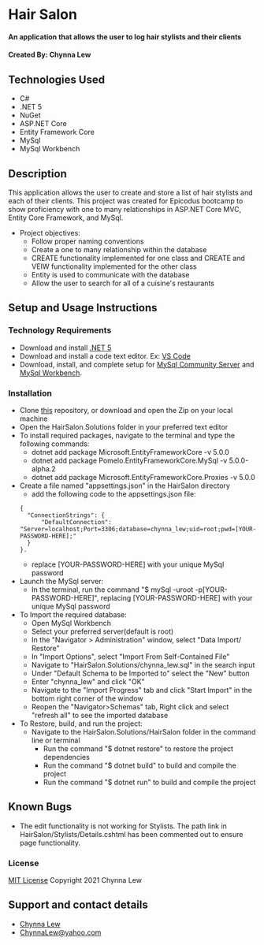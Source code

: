 # Hair Salon

#### An application that allows the user to log hair stylists and their clients

#### Created By: Chynna Lew

## Technologies Used

* C#
* .NET 5
* NuGet
* ASP.NET Core
* Entity Framework Core
* MySql
* MySql Workbench

## Description

This application allows the user to create and store a list of hair stylists and each of their clients. This project was created for Epicodus bootcamp to show proficiency with one to many relationships in ASP.NET Core MVC, Entity Core Framework, and MySql.
* Project objectives:
  - Follow proper naming conventions
  - Create a one to many relationship within the database
  - CREATE functionality implemented for one class and CREATE and VEIW functionality implemented for the other class
  - Entity is used to communicate with the database
  - Allow the user to search for all of a cuisine's restaurants

## Setup and Usage Instructions

### Technology Requirements

* Download and install [.NET 5](https://dotnet.microsoft.com/download/dotnet/5.0)
* Download and install a code text editor. Ex: [VS Code](https://code.visualstudio.com/)
* Download, install, and complete setup for [MySql Community Server](https://dev.mysql.com/downloads/file/?id=484914) and [MySql Workbench](https://dev.mysql.com/downloads/file/?id=484391).

### Installation

* Clone [this](https://github.com/chynnalew/HairSalon.Solution) repository, or download and open the Zip on your local machine
* Open the HairSalon.Solutions folder in your preferred text editor
* To install required packages, navigate to the terminal and type the following commands:
  - dotnet add package Microsoft.EntityFrameworkCore -v 5.0.0
  - dotnet add package Pomelo.EntityFrameworkCore.MySql -v 5.0.0-alpha.2
  - dotnet add package Microsoft.EntityFrameworkCore.Proxies -v 5.0.0
* Create a file named "appsettings.json" in the HairSalon directory
  - add the following code to the appsettings.json file:
  ```
  {
    "ConnectionStrings": {
        "DefaultConnection": "Server=localhost;Port=3306;database=chynna_lew;uid=root;pwd=[YOUR-PASSWORD-HERE];"
    }
  }.
  ```
  - replace [YOUR-PASSWORD-HERE] with your unique MySql password
* Launch the MySql server:
  - In the terminal, run the command "$ mySql -uroot -p[YOUR-PASSWORD-HERE]", replacing [YOUR-PASSWORD-HERE] with your unique MySql password
* To Import the required database:
  - Open MySql Workbench
  - Select your preferred server(default is root)
  - In the "Navigator > Administration" window, select "Data Import/ Restore"
  - In "Import Options", select "Import From Self-Contained File"
  - Navigate to "HairSalon.Solutions/chynna_lew.sql" in the search input
  - Under "Default Schema to be Imported to" select the "New" button
  - Enter "chynna_lew" and click "OK"
  - Navigate to the "Import Progress" tab and click "Start Import" in the bottom right corner of the window
  - Reopen the "Navigator>Schemas" tab, Right click and select "refresh all" to see the imported database
* To Restore, build, and run the project:
  - Navigate to the HairSalon.Solutions/HairSalon folder in the command line or terminal
    - Run the command "$ dotnet restore" to restore the project dependencies
    - Run the command "$ dotnet build" to build and compile the project
    - Run the command "$ dotnet run" to build and compile the project

## Known Bugs

* The edit functionality is not working for Stylists. The path link in HairSalon/Stylists/Details.cshtml has been commented out to ensure page functionality.

### License

[MIT License](https://opensource.org/licenses/MIT)
Copyright 2021 Chynna Lew

## Support and contact details

* [Chynna Lew](github.com/chynnalew) 
* <ChynnaLew@yahoo.com>